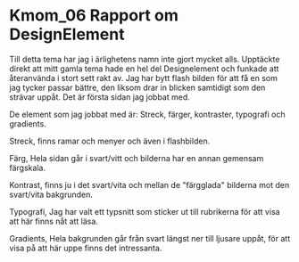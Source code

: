 ---
---
Kmom_06 Rapport om DesignElement
=========================


Till detta tema har jag i ärlighetens namn inte gjort mycket alls.
Upptäckte direkt att mitt gamla tema hade en hel del Designelement och funkade att återanvända i stort sett rakt av. Jag har bytt flash bilden för att få en som jag tycker passar bättre, den liksom drar in blicken samtidigt som den strävar uppåt.
Det är första sidan jag jobbat med.

De element som jag jobbat med är:
Streck, färger, kontraster, typografi och gradients.

Streck, finns ramar och menyer och även i flashbilden.

Färg, Hela sidan går i svart/vitt och bilderna har en annan gemensam färgskala.

Kontrast, finns ju i det svart/vita och mellan de "färgglada" bilderna mot den svart/vita bakgrunden.

Typografi, Jag har valt ett typsnitt som sticker ut till rubrikerna för att visa att här finns nåt att läsa.

Gradients, Hela bakgrunden går från svart längst ner till ljusare uppåt, för att visa på att här uppe finns det intressanta.

